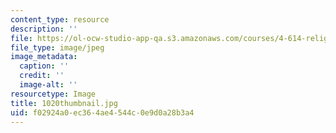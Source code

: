 ```yaml
---
content_type: resource
description: ''
file: https://ol-ocw-studio-app-qa.s3.amazonaws.com/courses/4-614-religious-architecture-and-islamic-cultures-fall-2002/f02924a0ec364ae4544c0e9d0a28b3a4_1020thumbnail.jpg
file_type: image/jpeg
image_metadata:
  caption: ''
  credit: ''
  image-alt: ''
resourcetype: Image
title: 1020thumbnail.jpg
uid: f02924a0-ec36-4ae4-544c-0e9d0a28b3a4
---
```

